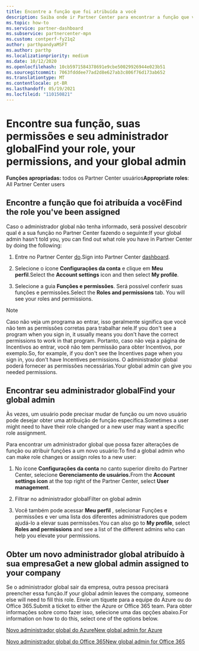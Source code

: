 ```yaml
---
title: Encontre a função que foi atribuída a você
description: Saiba onde ir Partner Center para encontrar a função que você foi atribuído, suas permissões e seu administrador global.
ms.topic: how-to
ms.service: partner-dashboard
ms.subservice: partnercenter-mpn
ms.custom: contperf-fy21q2
author: parthpandyaMSFT
ms.author: parthp
ms.localizationpriority: medium
ms.date: 10/12/2020
ms.openlocfilehash: 10cb5971584378691e9cbe50029926944e023b51
ms.sourcegitcommit: 7063fdddee77ad2d8e627ab3c806f76d173ab652
ms.translationtype: MT
ms.contentlocale: pt-BR
ms.lasthandoff: 05/19/2021
ms.locfileid: "110150821"
---
```

# <a name="find-your-role-your-permissions-and-your-global-admin"></a><span data-ttu-id="79349-103">Encontre sua função, suas permissões e seu administrador global</span><span class="sxs-lookup"><span data-stu-id="79349-103">Find your role, your permissions, and your global admin</span></span>


<span data-ttu-id="79349-104">**Funções apropriadas:** todos os Partner Center usuários</span><span class="sxs-lookup"><span data-stu-id="79349-104">**Appropriate roles**: All Partner Center users</span></span>

## <a name="find-the-role-youve-been-assigned"></a><span data-ttu-id="79349-105">Encontre a função que foi atribuída a você</span><span class="sxs-lookup"><span data-stu-id="79349-105">Find the role you've been assigned</span></span>

<span data-ttu-id="79349-106">Caso o administrador global não tenha informado, será possível descobrir qual é a sua função no Partner Center fazendo o seguinte:</span><span class="sxs-lookup"><span data-stu-id="79349-106">If your global admin hasn't told you, you can find out what role you have in Partner Center by doing the following:</span></span>

1. <span data-ttu-id="79349-107">Entre no Partner Center [do](https://partner.microsoft.com/dashboard/home).</span><span class="sxs-lookup"><span data-stu-id="79349-107">Sign into Partner Center [dashboard](https://partner.microsoft.com/dashboard/home).</span></span>

1. <span data-ttu-id="79349-108">Selecione o ícone **Configurações da conta** e clique em **Meu perfil**.</span><span class="sxs-lookup"><span data-stu-id="79349-108">Select the **Account settings** icon and then select **My profile**.</span></span>
 
1. <span data-ttu-id="79349-109">Selecione a guia **Funções e permissões**. Será possível conferir suas funções e permissões.</span><span class="sxs-lookup"><span data-stu-id="79349-109">Select the **Roles and permissions** tab. You will see your roles and permissions.</span></span>
 
>[!Note]
><span data-ttu-id="79349-110">Caso não veja um programa ao entrar, isso geralmente significa que você não tem as permissões corretas para trabalhar nele.</span><span class="sxs-lookup"><span data-stu-id="79349-110">If you don't see a program when you sign in, it usually means you don't have the correct permissions to work in that program.</span></span> <span data-ttu-id="79349-111">Portanto, caso não veja a página de Incentivos ao entrar, você não tem permissão para obter Incentivos, por exemplo.</span><span class="sxs-lookup"><span data-stu-id="79349-111">So, for example, if you don't see the Incentives page when you sign in, you don't have Incentives permissions.</span></span> <span data-ttu-id="79349-112">O administrador global poderá fornecer as permissões necessárias.</span><span class="sxs-lookup"><span data-stu-id="79349-112">Your global admin can give you needed permissions.</span></span>

## <a name="find-your-global-admin"></a><span data-ttu-id="79349-113">Encontrar seu administrador global</span><span class="sxs-lookup"><span data-stu-id="79349-113">Find your global admin</span></span>

<span data-ttu-id="79349-114">Às vezes, um usuário pode precisar mudar de função ou um novo usuário pode desejar obter uma atribuição de função específica.</span><span class="sxs-lookup"><span data-stu-id="79349-114">Sometimes a user might need to have their role changed or a new user may want a specific role assignment.</span></span>

<span data-ttu-id="79349-115">Para encontrar um administrador global que possa fazer alterações de função ou atribuir funções a um novo usuário:</span><span class="sxs-lookup"><span data-stu-id="79349-115">To find a global admin who can make role changes or assign roles to a new user:</span></span> 

1. <span data-ttu-id="79349-116">No ícone **Configurações da conta** no canto superior direito do Partner Center, selecione **Gerenciamento de usuários.**</span><span class="sxs-lookup"><span data-stu-id="79349-116">From the **Account settings icon** at the top right of the Partner Center, select **User management**.</span></span>

1. <span data-ttu-id="79349-117">Filtrar no administrador global</span><span class="sxs-lookup"><span data-stu-id="79349-117">Filter on global admin</span></span>

1. <span data-ttu-id="79349-118">Você também pode acessar **Meu perfil**  , selecionar Funções e permissões e ver uma lista dos diferentes administradores que podem ajudá-lo a elevar suas permissões.</span><span class="sxs-lookup"><span data-stu-id="79349-118">You can also go to **My profile**, select **Roles and permissions** and see a list of the different admins who can help you elevate your permissions.</span></span> 


## <a name="get-a-new-global-admin-assigned-to-your-company"></a><span data-ttu-id="79349-119">Obter um novo administrador global atribuído à sua empresa</span><span class="sxs-lookup"><span data-stu-id="79349-119">Get a new global admin assigned to your company</span></span>

<span data-ttu-id="79349-120">Se o administrador global sair da empresa, outra pessoa precisará preencher essa função.</span><span class="sxs-lookup"><span data-stu-id="79349-120">If your global admin leaves the company, someone else will need to fill this role.</span></span> <span data-ttu-id="79349-121">Envie um tíquete para a equipe do Azure ou do Office 365.</span><span class="sxs-lookup"><span data-stu-id="79349-121">Submit a ticket to either the Azure or Office 365 team.</span></span> <span data-ttu-id="79349-122">Para obter informações sobre como fazer isso, selecione uma das opções abaixo.</span><span class="sxs-lookup"><span data-stu-id="79349-122">For information on how to do this, select one of the options below.</span></span>

[<span data-ttu-id="79349-123">Novo administrador global do Azure</span><span class="sxs-lookup"><span data-stu-id="79349-123">New global admin for Azure</span></span>](https://support.microsoft.com/help/4505981/what-to-do-if-the-only-admin-for-your-mpn-program-has-left-the-company)

[<span data-ttu-id="79349-124">Novo administrador global do Office 365</span><span class="sxs-lookup"><span data-stu-id="79349-124">New global admin for Office 365</span></span>](https://admin.microsoft.com/)

